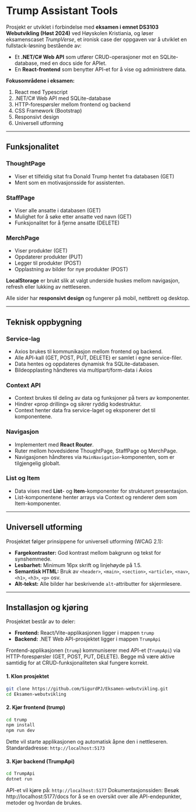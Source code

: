 

# Trump Assistant Tools

Prosjekt er utviklet i forbindelse med **eksamen i emnet DS3103 Webutvikling (Høst 2024)** ved Høyskolen Kristiania, og løser eksamenscaset *TrumpVerse*, et ironisk case der oppgaven var å utviklet en fullstack-løsning bestående av:

* Et **.NET/C# Web API** som utfører CRUD-operasjoner mot en SQLite-database, med en docs side for APIet.
* En **React-frontend** som benytter API-et for å vise og administrere data.

**Fokusområdene i eksamen:**

1. React med Typescript
2. .NET/C# Web API med SQLite-database
3. HTTP-forespørsler mellom frontend og backend
4. CSS Framework (Bootstrap)
5. Responsivt design
6. Universell utforming

---

## Funksjonalitet

### ThoughtPage

* Viser et tilfeldig sitat fra Donald Trump hentet fra databasen (GET)
* Ment som en motivasjonsside for assistenten.

### StaffPage

* Viser alle ansatte i databasen (GET)
* Mulighet for å søke etter ansatte ved navn (GET)
* Funksjonalitet for å fjerne ansatte (DELETE)

### MerchPage

- Viser produkter (GET)
- Oppdaterer produkter (PUT)
- Legger til produkter (POST)
- Opplastning av bilder for nye produkter (POST)
  

**LocalStorage** er brukt slik at valgt underside huskes mellom navigasjon, refresh eller lukking av nettleseren.

Alle sider har **responsivt design** og fungerer på mobil, nettbrett og desktop.

---

## Teknisk oppbygning

### Service-lag

* Axios brukes til kommunikasjon mellom frontend og backend.
* Alle API-kall (GET, POST, PUT, DELETE) er samlet i egne service-filer.
* Data hentes og oppdateres dynamisk fra SQLite-databasen.
* Bildeopplasting håndteres via multipart/form-data i Axios

### Context API

* Context brukes til deling av data og funksjoner på tvers av komponenter.
* Hindrer «prop drilling» og sikrer ryddig kodestruktur.
* Context henter data fra service-laget og eksponerer det til komponentene.

### Navigasjon

* Implementert med **React Router**.
* Ruter mellom hovedsidene ThoughtPage, StaffPage og MerchPage.
* Navigasjonen håndteres via `MainNavigation`-komponenten, som er tilgjengelig globalt.

### List og Item

* Data vises med **List**- og **Item**-komponenter for strukturert presentasjon.
* List-komponentene henter arrays via Context og renderer dem som Item-komponenter.

---

## Universell utforming

Prosjektet følger prinsippene for universell utforming (WCAG 2.1):

* **Fargekontraster:** God kontrast mellom bakgrunn og tekst for synshemmede.
* **Lesbarhet:** Minimum 16px skrift og linjehøyde på 1.5.
* **Semantisk HTML:** Bruk av `<header>`, `<main>`, `<section>`, `<article>`, `<nav>`, `<h1>`, `<h3>`, `<p>` osv.
* **Alt-tekst:** Alle bilder har beskrivende `alt`-attributter for skjermlesere.

---

## Installasjon og kjøring

Prosjektet består av to deler:

* **Frontend:** React/Vite-applikasjonen ligger i mappen `trump`
* **Backend:** .NET Web API-prosjektet ligger i mappen `TrumpApi`

Frontend-applikasjonen (`trump`) kommuniserer med API-et (`TrumpApi`) via HTTP-forespørsler (GET, POST, PUT, DELETE).
Begge må være aktive samtidig for at CRUD-funksjonaliteten skal fungere korrekt.


#### 1. Klon prosjektet

```bash
git clone https://github.com/SigurdPJ/Eksamen-webutvikling.git
cd Eksamen-webutvikling
```


#### 2. Kjør frontend (trump)

```bash
cd trump
npm install
npm run dev
```

Dette vil starte applikasjonen og automatisk åpne den i nettleseren.
Standardadresse: `http://localhost:5173`


#### 3. Kjør backend (TrumpApi)

```bash
cd TrumpApi
dotnet run
```

API-et vil kjøre på: `http://localhost:5177`
Dokumentasjonssiden: Besøk http://localhost:5177/docs for å se en oversikt over alle API-endepunkter, metoder og hvordan de brukes.


